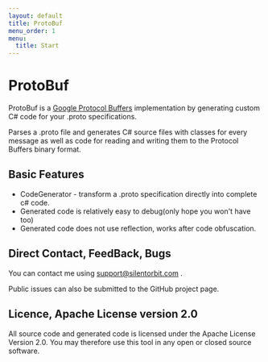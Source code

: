 ```yaml
---
layout: default
title: ProtoBuf
menu_order: 1
menu:
  title: Start
---
```


# ProtoBuf

ProtoBuf is a [Google Protocol Buffers](http://code.google.com/apis/protocolbuffers/docs/overview.html) implementation by generating custom C# code for your .proto specifications.

Parses a .proto file and generates C# source files
with classes for every message as well as code for
reading and writing them to the Protocol Buffers binary format.

## Basic Features

 * CodeGenerator - transform a .proto specification directly into complete c# code.
 * Generated code is relatively easy to debug(only hope you won't have too)
 * Generated code does not use reflection, works after code obfuscation.

## Direct Contact, FeedBack, Bugs

You can contact me using support@silentorbit.com .

Public issues can also be submitted to the GitHub project page.

## Licence, Apache License version 2.0

All source code and generated code is licensed under the Apache License Version 2.0.
You may therefore use this tool in any open or closed source software.
